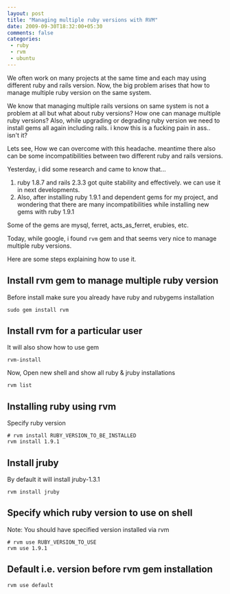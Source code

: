 ```yaml
---
layout: post
title: "Managing multiple ruby versions with RVM"
date: 2009-09-30T18:32:00+05:30
comments: false
categories:
 - ruby
 - rvm
 - ubuntu
---
```


We often work on many projects at the same time and each may using different ruby and rails version.
Now, the big problem arises that how to manage multiple ruby version on the same system.

We know that managing multiple rails versions on same system is not a problem at all but what about ruby versions?
How one can manage multiple ruby versions? 
Also, while upgrading or degrading ruby version we need to install gems all again including rails.
i know this is a fucking pain in ass.. isn't it?

Lets see, How we can overcome with this headache. meantime there also can be some incompatibilities between two different ruby and rails versions.

Yesterday, i did some research and came to know that...

1.  ruby 1.8.7 and rails 2.3.3 got quite stability and effectively. we can use it in next developments.
2.  Also, after installing ruby 1.9.1 and dependent gems for my project, and wondering that there are many incompatibilities while installing new gems with ruby 1.9.1

Some of the gems are mysql, ferret, acts_as_ferret, erubies, etc.

Today, while google, i found `rvm` gem and that seems very nice to manage multiple ruby versions.

Here are some steps explaining how to use it.

## Install rvm gem to manage multiple ruby version
Before install make sure you already have ruby and rubygems installation
```
sudo gem install rvm
```

## Install rvm for a particular user
It will also show how to use gem
```
rvm-install
```
Now, Open new shell and show all ruby & jruby installations
```
rvm list
```

## Installing ruby using rvm
Specify ruby version
```
# rvm install RUBY_VERSION_TO_BE_INSTALLED
rvm install 1.9.1
```

## Install jruby
By default it will install jruby-1.3.1
```
rvm install jruby
```

## Specify which ruby version to use on shell
Note: You should have specified version installed via rvm
```
# rvm use RUBY_VERSION_TO_USE 
rvm use 1.9.1
```

## Default i.e. version before rvm gem installation
```
rvm use default
```
